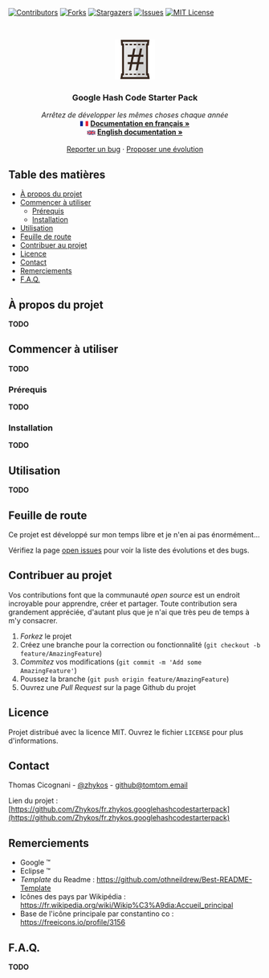 [![Contributors][contributors-shield]][contributors-url]
[![Forks][forks-shield]][forks-url]
[![Stargazers][stars-shield]][stars-url]
[![Issues][issues-shield]][issues-url]
[![MIT License][license-shield]][license-url]



<!-- PROJECT LOGO -->
<br />
<p align="center">
  <a href="https://github.com/Zhykos/fr.zhykos.googlehashcodestarterpack">
    <img src="../doc/images/main-icon.png" alt="Logo" width="80" height="80" />
  </a>

  <h3 align="center">Google Hash Code Starter Pack</h3>

  <p align="center">
    <i>Arrêtez de développer les mêmes choses chaque année</i>
    <br />
    <img src="../doc/images/france.png" alt="France" width="16" /> <a href="https://github.com/Zhykos/fr.zhykos.googlehashcodestarterpack/blob/main/doc/README.french.md"><strong>Documentation en français »</strong></a>
    <br />
    <img src="../doc/images/uk.png" alt="English" width="16" /> <a href="https://github.com/Zhykos/fr.zhykos.googlehashcodestarterpack/blob/main/README.md"><strong>English documentation »</strong></a>
    <br />
    <br />
    <a href="https://github.com/Zhykos/fr.zhykos.googlehashcodestarterpack/issues">Reporter un bug</a>
    ·
    <a href="https://github.com/Zhykos/fr.zhykos.googlehashcodestarterpack/issues">Proposer une évolution</a>
  </p>
</p>

<!-- TABLE OF CONTENTS -->
## Table des matières

* [À propos du projet](#à-propos-du-projet)
* [Commencer à utiliser](#commencer-à-utiliser)
  * [Prérequis](#prérequis)
  * [Installation](#installation)
* [Utilisation](#utilisation)
* [Feuille de route](#feuille-de-route)
* [Contribuer au projet](#contribuer-au-projet)
* [Licence](#licence)
* [Contact](#contact)
* [Remerciements](#remerciements)
* [F.A.Q.](#faq)

<!-- ABOUT THE PROJECT -->
## À propos du projet

**TODO**

<!-- GETTING STARTED -->
## Commencer à utiliser

**TODO**

### Prérequis

**TODO**

### Installation

**TODO**

<!-- USAGE EXAMPLES -->
## Utilisation

**TODO**

<!-- ROADMAP -->
## Feuille de route

Ce projet est développé sur mon temps libre et je n'en ai pas énormément...

Vérifiez la page [open issues](https://github.com/Zhykos/fr.zhykos.videocustomfeed/issues) pour voir la liste des évolutions et des bugs.

<!-- CONTRIBUTING -->
## Contribuer au projet

Vos contributions font que la communauté *open source* est un endroit incroyable pour apprendre, créer et partager. Toute contribution sera grandement appréciée, d'autant plus que je n'ai que très peu de temps à m'y consacrer.

1. *Forkez* le projet
2. Créez une branche pour la correction ou fonctionnalité (`git checkout -b feature/AmazingFeature`)
3. *Commitez* vos modifications (`git commit -m 'Add some AmazingFeature'`)
4. Poussez la branche (`git push origin feature/AmazingFeature`)
5. Ouvrez une *Pull Request* sur la page Github du projet

<!-- LICENSE -->
## Licence

Projet distribué avec la licence MIT. Ouvrez le fichier `LICENSE` pour plus d'informations.

<!-- CONTACT -->
## Contact

Thomas Cicognani - [@zhykos](https://twitter.com/zhykos) - github@tomtom.email

Lien du projet : [https://github.com/Zhykos/fr.zhykos.googlehashcodestarterpack](https://github.com/Zhykos/fr.zhykos.googlehashcodestarterpack)

<!-- ACKNOWLEDGEMENTS -->
## Remerciements

* Google ™
* Eclipse ™
* *Template* du Readme : https://github.com/othneildrew/Best-README-Template
* Icônes des pays par Wikipédia : https://fr.wikipedia.org/wiki/Wikip%C3%A9dia:Accueil_principal
* Base de l'icône principale par constantino co : https://freeicons.io/profile/3156

## F.A.Q.

**TODO**


<!-- MARKDOWN LINKS & IMAGES -->
<!-- https://www.markdownguide.org/basic-syntax/#reference-style-links -->
[contributors-shield]: https://img.shields.io/github/contributors/Zhykos/fr.zhykos.googlehashcodestarterpack.svg?style=flat-square
[contributors-url]: https://github.com/Zhykos/fr.zhykos.googlehashcodestarterpack/graphs/contributors
[forks-shield]: https://img.shields.io/github/forks/Zhykos/fr.zhykos.googlehashcodestarterpack.svg?style=flat-square
[forks-url]: https://github.com/Zhykos/fr.zhykos.googlehashcodestarterpack/network/members
[stars-shield]: https://img.shields.io/github/stars/Zhykos/fr.zhykos.googlehashcodestarterpack.svg?style=flat-square
[stars-url]: https://github.com/Zhykos/fr.zhykos.googlehashcodestarterpack/stargazers
[issues-shield]: https://img.shields.io/github/issues/Zhykos/fr.zhykos.googlehashcodestarterpack.svg?style=flat-square
[issues-url]: https://github.com/Zhykos/fr.zhykos.googlehashcodestarterpack/issues
[license-shield]: https://img.shields.io/github/license/Zhykos/fr.zhykos.googlehashcodestarterpack.svg?style=flat-square
[license-url]: https://github.com/Zhykos/fr.zhykos.googlehashcodestarterpack/blob/master/LICENSE.txt